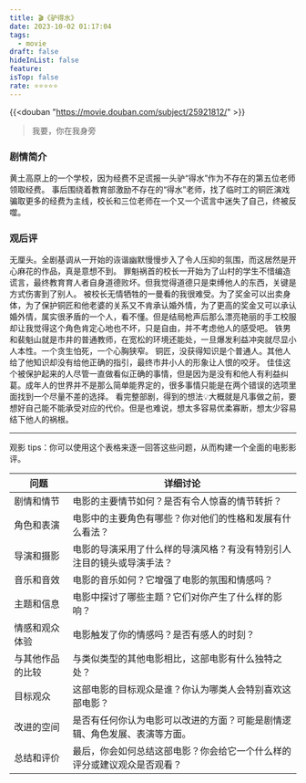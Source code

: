 ```yaml
---
title: 🎬《驴得水》
date: 2023-10-02 01:17:04
tags:
  - movie
draft: false
hideInList: false
feature: 
isTop: false
rate: ⭐️⭐️⭐️⭐️⭐️
---
```


{{<douban "https://movie.douban.com/subject/25921812/" >}}

> 我要，你在我身旁

### 剧情简介
 黄土高原上的一个学校，因为经费不足谎报一头驴“得水”作为不存在的第五位老师领取经费。
 事后围绕着教育部激励不存在的“得水”老师，找了临时工的铜匠演戏骗取更多的经费为主线，校长和三位老师在一个又一个谎言中迷失了自己，终被反噬。

### 观后评
无厘头。全剧基调从一开始的诙谐幽默慢慢步入了令人压抑的氛围，而这居然是开心麻花的作品，真是意想不到。
罪魁祸首的校长一开始为了山村的学生不惜编造谎言，最终教育育人者自身道德败坏。但我觉得道德只是束缚他人的东西，关键是方式伤害到了别人。
被校长无情牺牲的一曼看的我很难受。为了奖金可以出卖身体，为了保护铜匠和他老婆的关系又不肯承认婚外情，为了更高的奖金又可以承认婚外情，属实很矛盾的一个人，看不懂。但是结局枪声后那么漂亮艳丽的手工校服却让我觉得这个角色肯定心地也不坏，只是自由，并不考虑他人的感受吧。
铁男和裴魁山就是市井的普通教师，在宽松的环境还能处，一旦爆发利益冲突就尽显小人本性。一个贪生怕死，一个心胸狭窄。
铜匠，没获得知识是个普通人。其他人给了他知识却没有给他正确的指引，最终市井小人的形象让人恨的咬牙。
佳佳这个被保护起来的人尽管一直做看似正确的事情，但是因为是没有和他人有利益纠葛。成年人的世界并不是那么简单能界定的，很多事情只能是在两个错误的选项里面找到一个尽量不差的选择。
看完整部剧，得到的想法💡大概就是凡事做之前，要想好自己能不能承受对应的代价。但是也难说，想太多容易优柔寡断，想太少容易结下他人的祸根。

<!--more-->

---

观影 tips：你可以使用这个表格来逐一回答这些问题，从而构建一个全面的电影影评。


| 问题                             | 详细讨论                                                                                      |
| -------------------------------- | ----------------------------------------------------------------------------------------------- |
| 剧情和情节                       | 电影的主要情节如何？是否有令人惊喜的情节转折？                                               |
| 角色和表演                       | 电影中的主要角色有哪些？你对他们的性格和发展有什么看法？                                      |
| 导演和摄影                       | 电影的导演采用了什么样的导演风格？有没有特别引人注目的镜头或导演手法？                     |
| 音乐和音效                       | 电影的音乐如何？它增强了电影的氛围和情感吗？                                                    |
| 主题和信息                       | 电影中探讨了哪些主题？它们对你产生了什么样的影响？                                              |
| 情感和观众体验                   | 电影触发了你的情感吗？是否有感人的时刻？                                                        |
| 与其他作品的比较               | 与类似类型的其他电影相比，这部电影有什么独特之处？                                              |
| 目标观众                         | 这部电影的目标观众是谁？你认为哪类人会特别喜欢这部电影？                                        |
| 改进的空间                       | 是否有任何你认为电影可以改进的方面？可能是剧情逻辑、角色发展、表演等方面。                   |
| 总结和评价                       | 最后，你会如何总结这部电影？你会给它一个什么样的评分或建议观众是否观看？                      |



